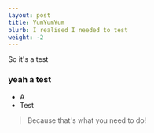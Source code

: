 ```yaml
---
layout: post
title: YumYumYum 
blurb: I realised I needed to test
weight: -2
---
```


So it's a test

<h3>yeah a test</h3>

* A 
* Test

> Because that's what you need to do!